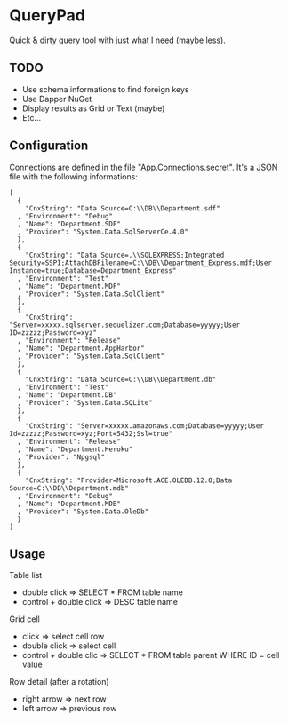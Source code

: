 # QueryPad

Quick & dirty query tool with just what I need (maybe less).


## TODO

* Use schema informations to find foreign keys
* Use Dapper NuGet
* Display results as Grid or Text (maybe)
* Etc...


## Configuration

Connections are defined in the file "App.Connections.secret". It's a JSON file
with the following informations:

```
[
  {
    "CnxString": "Data Source=C:\\DB\\Department.sdf"
  , "Environment": "Debug"
  , "Name": "Department.SDF"
  , "Provider": "System.Data.SqlServerCe.4.0"
  },
  {
    "CnxString": "Data Source=.\\SQLEXPRESS;Integrated Security=SSPI;AttachDBFilename=C:\\DB\\Department_Express.mdf;User Instance=true;Database=Department_Express"
  , "Environment": "Test"
  , "Name": "Department.MDF"
  , "Provider": "System.Data.SqlClient"
  },
  {
    "CnxString": "Server=xxxxx.sqlserver.sequelizer.com;Database=yyyyy;User ID=zzzzz;Password=xyz"
  , "Environment": "Release"
  , "Name": "Department.AppHarbor"
  , "Provider": "System.Data.SqlClient"
  },
  {
    "CnxString": "Data Source=C:\\DB\\Department.db"
  , "Environment": "Test"
  , "Name": "Department.DB"
  , "Provider": "System.Data.SQLite"
  },
  {
    "CnxString": "Server=xxxxx.amazonaws.com;Database=yyyyy;User Id=zzzzz;Password=xyz;Port=5432;Ssl=true"
  , "Environment": "Release"
  , "Name": "Department.Heroku"
  , "Provider": "Npgsql"
  },
  {
    "CnxString": "Provider=Microsoft.ACE.OLEDB.12.0;Data Source=C:\\DB\\Department.mdb"
  , "Environment": "Debug"
  , "Name": "Department.MDB"
  , "Provider": "System.Data.OleDb"
  }
]
```


## Usage

Table list
* double click => SELECT * FROM table name
* control + double click => DESC table name

Grid cell
* click => select cell row
* double click => select cell
* control + double clic => SELECT * FROM table parent WHERE ID = cell value

Row detail (after a rotation)
* right arrow => next row
* left arrow => previous row
